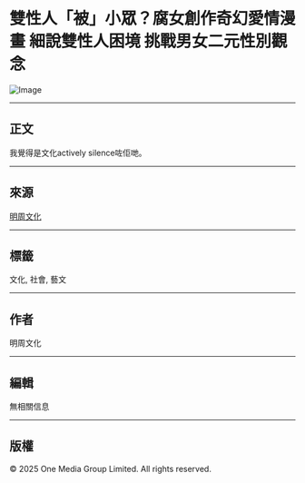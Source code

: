 # 雙性人「被」小眾？腐女創作奇幻愛情漫畫 細說雙性人困境 挑戰男女二元性別觀念

![Image](https://www.facebook.com/tr?id=358622379064855&ev=PageView&noscript=1)

---

## 正文

我覺得是文化actively silence咗佢哋。

---

## 來源

[明周文化](https://www.mpweekly.com/culture/)

---

## 標籤

文化, 社會, 藝文

---

## 作者

明周文化

---

## 編輯

無相關信息

---

## 版權

© 2025 One Media Group Limited. All rights reserved.
<!-- tcd_original_link https://www.mpweekly.com/culture/%E7%A4%BE%E6%9C%83/%E3%80%90%E9%9B%99%E6%80%A7%E4%BA%BA%E3%80%8C%E8%A2%AB%E3%80%8D%E5%B0%8F%E7%9C%BE%EF%BC%9F%E3%80%91%E8%85%90%E5%A5%B3%E5%89%B5%E4%BD%9C%E5%A5%87%E5%B9%BB%E6%84%9B%E6%83%85%E6%BC%AB%E7%95%AB-%E7%B4%B0 -->
